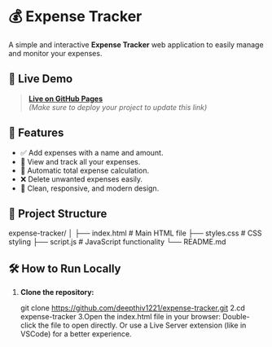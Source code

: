 # 💰 Expense Tracker

A simple and interactive **Expense Tracker** web application to easily manage and monitor your expenses.

## 🚀 Live Demo
> **[Live on GitHub Pages](https://deepthiv1221.github.io/expense-tracker/)**  
_(Make sure to deploy your project to update this link)_


## 📝 Features
- ✅ Add expenses with a name and amount.
- 💾 View and track all your expenses.
- 🔄 Automatic total expense calculation.
- ❌ Delete unwanted expenses easily.
- 🎨 Clean, responsive, and modern design.

## 📂 Project Structure
expense-tracker/ │ ├── index.html # Main HTML file ├── styles.css # CSS styling ├── script.js # JavaScript functionality └── README.md
## 🛠️ How to Run Locally

1. **Clone the repository:**
 
   git clone https://github.com/deepthiv1221/expense-tracker.git
2.cd expense-tracker
3.Open the index.html file in your browser:
  Double-click the file to open directly.
  Or use a Live Server extension (like in VSCode) for a better experience.
